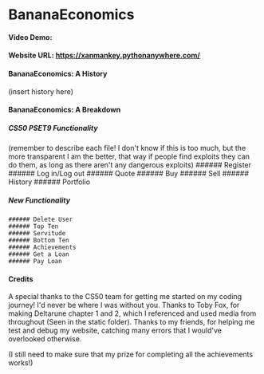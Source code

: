 # BananaEconomics
#### Video Demo:  <URL HERE>
#### Website URL: https://xanmankey.pythonanywhere.com/
#### BananaEconomics: A History
  (insert history here)
#### BananaEconomics: A Breakdown
  ##### CS50 PSET9 Functionality
  (remember to describe each file! I don't know if this is too much, but the more transparent I am the better, that way if people find exploits they can do them, as long as there aren't any dangerous exploits)
    ###### Register
    ###### Log in/Log out
    ###### Quote
    ###### Buy
    ###### Sell
    ###### History
    ###### Portfolio
  
  ##### New Functionality
    ###### Delete User
    ###### Top Ten
    ###### Servitude
    ###### Bottom Ten
    ###### Achievements
    ###### Get a Loan
    ###### Pay Loan
  
#### Credits
A special thanks to the CS50 team for getting me started on my coding journey! I'd never be where I was without you.
Thanks to Toby Fox, for making Deltarune chapter 1 and 2, which I referenced and used media from throughout (Seen in the static folder).
Thanks to my friends, for helping me test and debug my website, catching many errors that I would've overlooked otherwise.
  
(I still need to make sure that my prize for completing all the achievements works!)
